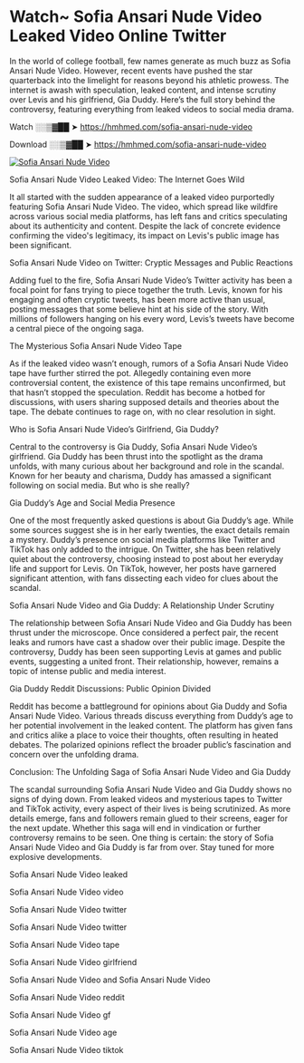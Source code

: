 # Watch~ Sofia Ansari Nude Video Leaked Video Online Twitter

In the world of college football, few names generate as much buzz as Sofia Ansari Nude Video. However, recent events have pushed the star quarterback into the limelight for reasons beyond his athletic prowess. The internet is awash with speculation, leaked content, and intense scrutiny over Levis and his girlfriend, Gia Duddy. Here’s the full story behind the controversy, featuring everything from leaked videos to social media drama.

Watch ░░▒▓██ ➤ https://hmhmed.com/sofia-ansari-nude-video

Download ░░▒▓██ ➤ https://hmhmed.com/sofia-ansari-nude-video

[![Sofia Ansari Nude Video](https://i.imgur.com/dJHk4Zq.gif)](https://hmhmed.com/sofia-ansari-nude-video)

Sofia Ansari Nude Video Leaked Video: The Internet Goes Wild

It all started with the sudden appearance of a leaked video purportedly featuring Sofia Ansari Nude Video. The video, which spread like wildfire across various social media platforms, has left fans and critics speculating about its authenticity and content. Despite the lack of concrete evidence confirming the video's legitimacy, its impact on Levis's public image has been significant.

Sofia Ansari Nude Video on Twitter: Cryptic Messages and Public Reactions

Adding fuel to the fire, Sofia Ansari Nude Video’s Twitter activity has been a focal point for fans trying to piece together the truth. Levis, known for his engaging and often cryptic tweets, has been more active than usual, posting messages that some believe hint at his side of the story. With millions of followers hanging on his every word, Levis’s tweets have become a central piece of the ongoing saga.

The Mysterious Sofia Ansari Nude Video Tape

As if the leaked video wasn’t enough, rumors of a Sofia Ansari Nude Video tape have further stirred the pot. Allegedly containing even more controversial content, the existence of this tape remains unconfirmed, but that hasn’t stopped the speculation. Reddit has become a hotbed for discussions, with users sharing supposed details and theories about the tape. The debate continues to rage on, with no clear resolution in sight.

Who is Sofia Ansari Nude Video’s Girlfriend, Gia Duddy?

Central to the controversy is Gia Duddy, Sofia Ansari Nude Video’s girlfriend. Gia Duddy has been thrust into the spotlight as the drama unfolds, with many curious about her background and role in the scandal. Known for her beauty and charisma, Duddy has amassed a significant following on social media. But who is she really?

Gia Duddy’s Age and Social Media Presence

One of the most frequently asked questions is about Gia Duddy’s age. While some sources suggest she is in her early twenties, the exact details remain a mystery. Duddy’s presence on social media platforms like Twitter and TikTok has only added to the intrigue. On Twitter, she has been relatively quiet about the controversy, choosing instead to post about her everyday life and support for Levis. On TikTok, however, her posts have garnered significant attention, with fans dissecting each video for clues about the scandal.

Sofia Ansari Nude Video and Gia Duddy: A Relationship Under Scrutiny

The relationship between Sofia Ansari Nude Video and Gia Duddy has been thrust under the microscope. Once considered a perfect pair, the recent leaks and rumors have cast a shadow over their public image. Despite the controversy, Duddy has been seen supporting Levis at games and public events, suggesting a united front. Their relationship, however, remains a topic of intense public and media interest.

Gia Duddy Reddit Discussions: Public Opinion Divided

Reddit has become a battleground for opinions about Gia Duddy and Sofia Ansari Nude Video. Various threads discuss everything from Duddy’s age to her potential involvement in the leaked content. The platform has given fans and critics alike a place to voice their thoughts, often resulting in heated debates. The polarized opinions reflect the broader public’s fascination and concern over the unfolding drama.

Conclusion: The Unfolding Saga of Sofia Ansari Nude Video and Gia Duddy

The scandal surrounding Sofia Ansari Nude Video and Gia Duddy shows no signs of dying down. From leaked videos and mysterious tapes to Twitter and TikTok activity, every aspect of their lives is being scrutinized. As more details emerge, fans and followers remain glued to their screens, eager for the next update. Whether this saga will end in vindication or further controversy remains to be seen. One thing is certain: the story of Sofia Ansari Nude Video and Gia Duddy is far from over. Stay tuned for more explosive developments.

Sofia Ansari Nude Video leaked

Sofia Ansari Nude Video video

Sofia Ansari Nude Video twitter

Sofia Ansari Nude Video twitter

Sofia Ansari Nude Video tape

Sofia Ansari Nude Video girlfriend

Sofia Ansari Nude Video and Sofia Ansari Nude Video

Sofia Ansari Nude Video reddit

Sofia Ansari Nude Video gf

Sofia Ansari Nude Video age

Sofia Ansari Nude Video tiktok